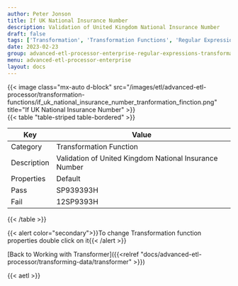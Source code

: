 ```yaml
---
author: Peter Jonson
title: If UK National Insurance Number
description: Validation of United Kingdom National Insurance Number
draft: false
tags: ['Transformation', 'Transformation Functions', 'Regular Expressions']
date: 2023-02-23
group: advanced-etl-processor-enterprise-regular-expressions-transformation
menu: advanced-etl-processor-enterprise
layout: docs
---
```


{{< image class="mx-auto d-block"  src="/images/etl/advanced-etl-processor/transformation-functions/if_uk_national_insurance_number_tranformation_finction.png" title="If UK National Insurance Number" >}}
\
{{< table "table-striped table-bordered" >}}

| Key         | Value                                                  |
| ----------- | ------------------------------------------------------ |
| Category    | Transformation Function                                |
| Description | Validation of United Kingdom National Insurance Number |
| Properties  | Default                                                |
| Pass        | SP939393H                                              |
| Fail        | 12SP9393H                                              |

{{< /table >}}

{{< alert color="secondary">}}To change Transformation function properties double click on it{{< /alert >}}

[Back to Working with Transformer]({{<relref "docs/advanced-etl-processor/transforming-data/transformer" >}})

{{< aetl >}}
